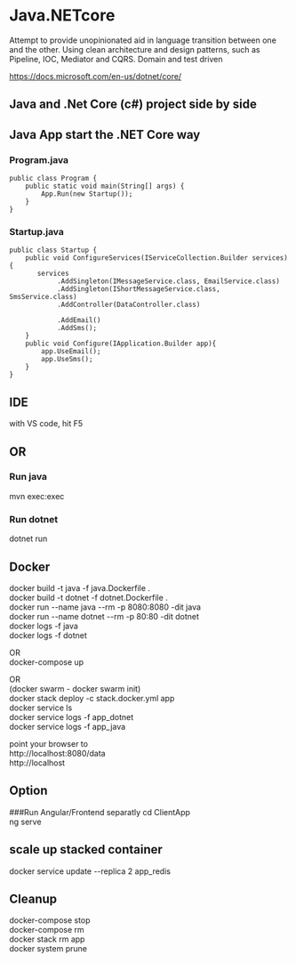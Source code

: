 # Java.NETcore
Attempt to provide unopinionated aid in language transition between one and the other.
Using clean architecture and design patterns, such as Pipeline, IOC, Mediator and CQRS.
Domain and test driven

https://docs.microsoft.com/en-us/dotnet/core/

## Java and .Net Core (c#) project side by side

## Java App start the .NET Core way

### Program.java
```
public class Program {
    public static void main(String[] args) {
        App.Run(new Startup());
    }
}
```
### Startup.java
```
public class Startup {
    public void ConfigureServices(IServiceCollection.Builder services) {
       services
            .AddSingleton(IMessageService.class, EmailService.class)
            .AddSingleton(IShortMessageService.class, SmsService.class)
            .AddController(DataController.class)

            .AddEmail()
            .AddSms();
    }
    public void Configure(IApplication.Builder app){
        app.UseEmail();
        app.UseSms();
    }
}
```
## IDE
with VS code, hit F5
## OR
### Run java
mvn exec:exec
### Run dotnet
dotnet run

## Docker
docker build -t java -f java.Dockerfile .  
docker build -t dotnet -f dotnet.Dockerfile .  
docker run --name java --rm -p 8080:8080 -dit java  
docker run --name dotnet --rm -p 80:80 -dit dotnet  
docker logs -f java  
docker logs -f dotnet  
  
OR  
docker-compose up  
  
OR  
(docker swarm - docker swarm init)  
docker stack deploy -c stack.docker.yml app  
docker service ls  
docker service logs -f app_dotnet  
docker service logs -f app_java  
  
point your browser to  
http://localhost:8080/data  
http://localhost  

## Option
###Run Angular/Frontend separatly
cd ClientApp  
ng serve  
  
## scale up stacked container
docker service update --replica 2 app_redis  

## Cleanup
docker-compose stop  
docker-compose rm  
docker stack rm app  
docker system prune  
